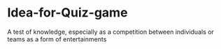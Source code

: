# Idea-for-Quiz-game
A test of knowledge, especially as a competition between individuals or teams as a form of entertainments 
